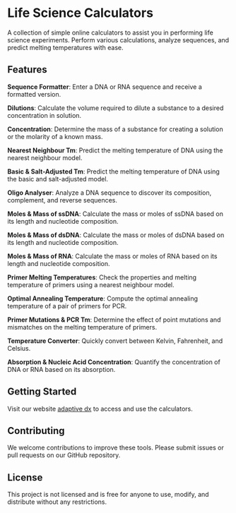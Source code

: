 # Life Science Calculators

A collection of simple online calculators to assist you in performing life science experiments. Perform various calculations, analyze sequences, and predict melting temperatures with ease.

## Features
**Sequence Formatter**: Enter a DNA or RNA sequence and receive a formatted version.


**Dilutions**: Calculate the volume required to dilute a substance to a desired concentration in solution.


**Concentration**: Determine the mass of a substance for creating a solution or the molarity of a known mass.


**Nearest Neighbour Tm**: Predict the melting temperature of DNA using the nearest neighbour model.


**Basic & Salt-Adjusted Tm**: Predict the melting temperature of DNA using the basic and salt-adjusted model.


**Oligo Analyser**: Analyze a DNA sequence to discover its composition, complement, and reverse sequences.


**Moles & Mass of ssDNA**: Calculate the mass or moles of ssDNA based on its length and nucleotide composition.


**Moles & Mass of dsDNA**: Calculate the mass or moles of dsDNA based on its length and nucleotide composition.


**Moles & Mass of RNA**: Calculate the mass or moles of RNA based on its length and nucleotide composition.


**Primer Melting Temperatures**: Check the properties and melting temperature of primers using a nearest neighbour model.


**Optimal Annealing Temperature**: Compute the optimal annealing temperature of a pair of primers for PCR.


**Primer Mutations & PCR Tm**: Determine the effect of point mutations and mismatches on the melting temperature of primers.


**Temperature Converter**: Quickly convert between Kelvin, Fahrenheit, and Celsius.


**Absorption & Nucleic Acid Concentration**: Quantify the concentration of DNA or RNA based on its absorption.

## Getting Started
Visit our website [adaptive dx](https://www.adaptivedx.co.uk/biotools) to access and use the calculators.

## Contributing
We welcome contributions to improve these tools. Please submit issues or pull requests on our GitHub repository.

## License
This project is not licensed and is free for anyone to use, modify, and distribute without any restrictions.


